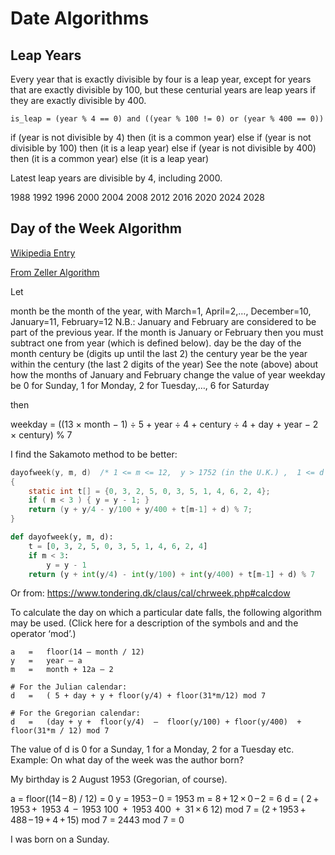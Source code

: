 # Date Algorithms

## Leap Years

Every year that is exactly divisible by four is a leap year,
except for years that are exactly divisible by 100,
but these centurial years are leap years if they are exactly divisible by 400.

```
is_leap = (year % 4 == 0) and ((year % 100 != 0) or (year % 400 == 0))
```

if (year is not divisible by 4) then (it is a common year)
else if (year is not divisible by 100) then (it is a leap year)
else if (year is not divisible by 400) then (it is a common year)
else (it is a leap year)

Latest leap years are divisible by 4, including 2000.

1988
1992
1996
2000
2004
2008
2012
2016
2020
2024
2028

## Day of the Week Algorithm

[Wikipedia Entry](https://en.wikipedia.org/wiki/Determination_of_the_day_of_the_week#cite_note-20)

[From Zeller Algorithm](https://web.cs.dal.ca/~jamie/CS3172/Course/assig/zeller.html)

Let

month be
    the month of the year, with March=1, April=2,…, December=10, January=11, February=12
    N.B.: January and February are considered to be part of the previous year.  If the month is January or February then you must subtract one from year (which is defined below).
day be
    the day of the month
century be (digits up until the last 2)
    the century
year be
    the year within the century (the last 2 digits of the year)
    See the note (above) about how the months of January and February change the value of year
weekday be
    0 for Sunday, 1 for Monday, 2 for Tuesday,…, 6 for Saturday

then

weekday = ((13 × month − 1) ÷ 5 +
            year ÷ 4 +
            century ÷ 4 +
            day +
            year −
            2 × century) % 7

I find the Sakamoto method to be better:

```c
dayofweek(y, m, d)	/* 1 <= m <= 12,  y > 1752 (in the U.K.) ,  1 <= d <= 31 */
{
    static int t[] = {0, 3, 2, 5, 0, 3, 5, 1, 4, 6, 2, 4};
    if ( m < 3 ) { y = y - 1; }
    return (y + y/4 - y/100 + y/400 + t[m-1] + d) % 7;
}
```

```python
def dayofweek(y, m, d):
    t = [0, 3, 2, 5, 0, 3, 5, 1, 4, 6, 2, 4]
    if m < 3:
        y = y - 1
    return (y + int(y/4) - int(y/100) + int(y/400) + t[m-1] + d) % 7
```

Or from: <https://www.tondering.dk/claus/cal/chrweek.php#calcdow>

To calculate the day on which a particular date falls, the following algorithm may be used. (Click here for a description of the symbols   and   and the operator ‘mod’.)

```
a	=	floor(14 – month / 12)
y	=	year – a
m	=	month + 12a – 2

# For the Julian calendar:
d	=	( 5 + day + y + floor(y/4) + floor(31*m/12) mod 7

# For the Gregorian calendar:
d	=	(day + y +  floor(y/4)  –  floor(y/100) + floor(y/400)  +  floor(31*m / 12) mod 7

```
The value of d is 0 for a Sunday, 1 for a Monday, 2 for a Tuesday etc.
Example: On what day of the week was the author born?

My birthday is 2 August 1953 (Gregorian, of course).

a	= floor((14 – 8) / 12) = 0
y	=	1953 – 0 = 1953
m	=	8 + 12 × 0 – 2 = 6
d	=	( 2 + 1953 +  1953 4  –  1953 100  +  1953 400  +  31 × 6 12) mod 7
  =	(2 + 1953 + 488 – 19 + 4 + 15) mod 7
  =	2443 mod 7
  =	0

I was born on a Sunday.
